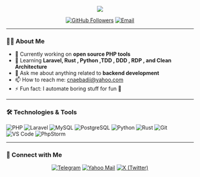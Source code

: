 <p align="center"> 
<img src="https://capsule-render.vercel.app/api?type=waving&color=gradient&height=250&section=header&text=Hi%20I'm%20Sina%20Ebadi%20👋&fontSize=40&fontColor=ffffff&animation=twinkling&fontAlignY=40"/>
</p>

<p align="center">
  <a href="https://github.com/cnaebadi"><img src="https://img.shields.io/github/followers/cnaebadi?style=social" alt="GitHub Followers"></a>
  <a href="mailto:cnaebadii@yahoo.com"><img src="https://img.shields.io/badge/Email-Contact-informational" alt="Email"></a>
</p>

---

### 👨‍💻 About Me

- 🔭 Currently working on **open source PHP tools**
- 🌱 Learning **Laravel, Rust , Python ,TDD , DDD , RDP , and Clean Architecture**
- 💬 Ask me about anything related to **backend development**
- 📫 How to reach me: [cnaebadii@yahoo.com](mailto:cnaebadii@yahoo.com)
- ⚡ Fun fact: I automate boring stuff for fun 🧠

---

### 🛠️ Technologies & Tools

![PHP](https://img.shields.io/badge/-PHP-777BB4?style=plastic&logo=php&logoColor=white)
![Laravel](https://img.shields.io/badge/-Laravel-FF2D20?style=plastic&logo=laravel&logoColor=white)
![MySQL](https://img.shields.io/badge/-MySQL-4479A1?style=plastic&logo=mysql&logoColor=white)
![PostgreSQL](https://img.shields.io/badge/-PostgreSQL-336791?style=plastic&logo=postgresql&logoColor=white)
![Python](https://img.shields.io/badge/-Python-3776AB?style=plastic&logo=python&logoColor=white)
![Rust](https://img.shields.io/badge/-Rust-000000?style=plastic&logo=rust&logoColor=white)
![Git](https://img.shields.io/badge/-Git-F05032?style=plastic&logo=git&logoColor=white)
![VS Code](https://img.shields.io/badge/-VS%20Code-007ACC?style=plastic&logo=visual-studio-code&logoColor=white)
![PhpStorm](https://img.shields.io/badge/-PhpStorm-000000?style=plastic&logo=phpstorm&logoColor=white)

---

### 🔗 Connect with Me

<p align="center">
  <a href="https://t.me/sewyed"><img src="https://img.shields.io/badge/Telegram-2CA5E0?style=plastic&logo=telegram&logoColor=white" alt="Telegram" /></a>
  <a href="mailto:cnaebadii@yahoo.com"><img src="https://img.shields.io/badge/Yahoo-6001D2?style=plastic&logo=yahoo&logoColor=white" alt="Yahoo Mail" /></a>
  <a href="https://twitter.com/cnaebadix"><img src="https://img.shields.io/badge/X-000000?style=plastic&logo=x&logoColor=white" alt="X (Twitter)" /></a>
</p>

